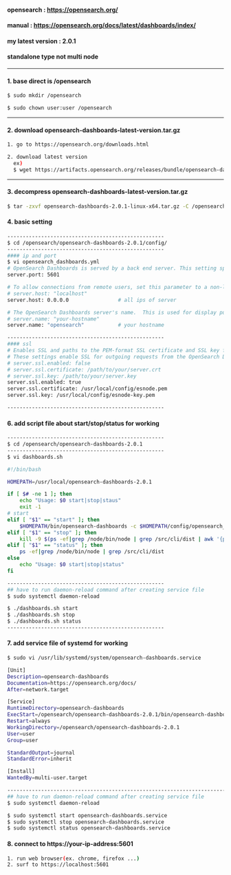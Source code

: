 #### opensearch : <https://opensearch.org/>
#### manual : <https://opensearch.org/docs/latest/dashboards/index/>
#### my latest version : 2.0.1
#### standalone type not multi node


* * *
#### 1. base direct is /opensearch
```bash
$ sudo mkdir /opensearch

$ sudo chown user:user /opensearch

```

* * *
#### 2. download opensearch-dashboards-latest-version.tar.gz

```bash
1. go to https://opensearch.org/downloads.html

2. download latest version
  ex)
  $ wget https://artifacts.opensearch.org/releases/bundle/opensearch-dashboards/2.0.1/opensearch-dashboards-2.0.1-linux-x64.tar.gz

```

* * *
#### 3. decompress opensearch-dashboards-latest-version.tar.gz

```bash
$ tar -zxvf opensearch-dashboards-2.0.1-linux-x64.tar.gz -C /opensearch/

```


#### 4. basic setting
```bash
---------------------------------------------------
$ cd /opensearch/opensearch-dashboards-2.0.1/config/
---------------------------------------------------
#### ip and port
$ vi opensearch_dashboards.yml
# OpenSearch Dashboards is served by a back end server. This setting specifies the port to use.
server.port: 5601

# To allow connections from remote users, set this parameter to a non-loopback address.
# server.host: "localhost"
server.host: 0.0.0.0                # all ips of server

# The OpenSearch Dashboards server's name.  This is used for display purposes.
# server.name: "your-hostname"
server.name: "opensearch"           # your hostname

---------------------------------------------------
#### ssl 
# Enables SSL and paths to the PEM-format SSL certificate and SSL key files, respectively.
# These settings enable SSL for outgoing requests from the OpenSearch Dashboards server to the browser.
# server.ssl.enabled: false
# server.ssl.certificate: /path/to/your/server.crt
# server.ssl.key: /path/to/your/server.key
server.ssl.enabled: true
server.ssl.certificate: /usr/local/config/esnode.pem
server.ssl.key: /usr/local/config/esnode-key.pem

---------------------------------------------------
```

#### 6. add script file about start/stop/status for working
```bash
---------------------------------------------------
$ cd /opensearch/opensearch-dashboards-2.0.1
---------------------------------------------------
$ vi dashboards.sh

#!/bin/bash

HOMEPATH=/usr/local/opensearch-dashboards-2.0.1

if [ $# -ne 1 ]; then
    echo "Usage: $0 start|stop|staus"
    exit -1
# start
elif [ "$1" == "start" ]; then
    $HOMEPATH/bin/opensearch-dashboards -c $HOMEPATH/config/opensearch_dashboards.yml&
elif [ "$1" == "stop" ]; then
    kill -9 $(ps -ef|grep /node/bin/node | grep /src/cli/dist | awk '{print $2}')
elif [ "$1" == "status" ]; then
    ps -ef|grep /node/bin/node | grep /src/cli/dist
else
    echo "Usage: $0 start|stop|status"
fi

---------------------------------------------------
## have to run daemon-reload command after creating service file
$ sudo systemctl daemon-reload

$ ./dashboards.sh start
$ ./dashboards.sh stop
$ ./dashboards.sh status
---------------------------------------------------
```

#### 7. add service file of systemd for working
```bash
$ sudo vi /usr/lib/systemd/system/opensearch-dashboards.service

[Unit]
Description=opensearch-dashboards
Documentation=https://opensearch.org/docs/
After=network.target

[Service]
RuntimeDirectory=opensearch-dashboards
ExecStart=/opensearch/opensearch-dashboards-2.0.1/bin/opensearch-dashboards "-c /opensearch/opensearch-dashboards-2.0.1/config/opensearch_dashboards.yml"
Restart=always
WorkingDirectory=/opensearch/opensearch-dashboards-2.0.1
User=user
Group=user

StandardOutput=journal
StandardError=inherit

[Install]
WantedBy=multi-user.target

-----------------------------------------------------------------------------------------
## have to run daemon-reload command after creating service file
$ sudo systemctl daemon-reload

$ sudo systemctl start opensearch-dashboards.service
$ sudo systemctl stop opensearch-dashboards.service
$ sudo systemctl status opensearch-dashboards.service

```

#### 8. connect to https://your-ip-address:5601
```bash
1. run web browser(ex. chrome, firefox ...)
2. surf to https://localhost:5601
```


